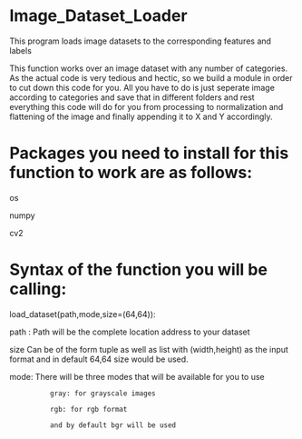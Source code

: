# Image_Dataset_Loader
This program loads image datasets to the corresponding features and labels

This function works over an image dataset with any number of categories. As the actual code is very tedious and hectic, so we build a module in order to cut down this code for you. All you have to do is just seperate image according to categories and save that in different folders and rest everything this code will do for you from processing to normalization and flattening of the image and finally appending it to X and Y accordingly.


# Packages you need to install for this function to work are as follows:
  os  
  
  numpy 
  
  cv2

# Syntax of the function you will be calling:
   
   load_dataset(path,mode,size=(64,64)):
   
   path : Path will be the complete location address to your dataset
   
   size Can be of the form tuple as well as list with (width,height) as the input format and in default 64,64 size would be used.
   
   mode: There will be three modes that will be available for you to use 
              
              gray: for grayscale images
              
              rgb: for rgb format
              
              and by default bgr will be used
              


